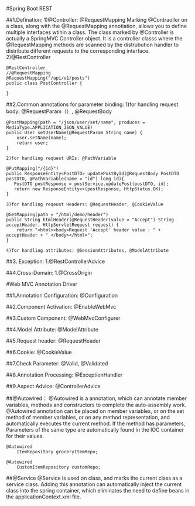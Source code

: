 #Spring Boot REST

##1.Defination: 
    1)@Controller: 
        @RequestMapping
        Marking @Contraoller on a class, along with the @RequestMapping annotiation, allows you to define multiple interfaces 
        wtihin a class. The class marked by @Controller is actually a SpringMVC Controller object. It is a controller classs where 
        the @RequestMapping methods are scanned  by the distrubution handler to distribute different requests to the corresponding 
        interface.
    2)@RestController
    
```
@RestController
//@RequestMapping
@RequestMapping("/api/v1/posts")
public class PostController {

}

```

##2.Common annotations for parameter binding:
    1)for handling request body: @RequestParam（）, @RequestBody
```
@PostMapping(path = "/json/user/set/name", produces = MediaType.APPLICATION_JSON_VALUE)
public User setUserName(@RequestParam String name) {
    user.setName(name);
    return user;
}

```

    2)for handling request URIs: @PathVariable
```
@PutMapping("/{id}")
public ResponseEntity<PostDTO> updatePostById(@RequestBody PostDTO postDTO, @PathVariable(name = "id") long id){
   PostDTO postResponse = postService.updatePost(postDTO, id);
   return new ResponseEntity<>(postResponse, HttpStatus.OK);
}
```
    3)for handling reqeust Headers: @RequestHeader, @CookieValue
```
@GetMapping(path = "/html/demo/header")
public String htmlHeader(@RequestHeader(value = "Accept") String acceptHeader, HttpServletRequest request) {
    return "<html><body>Request 'Accept' header value : " + acceptHeader + " </body></html>";
}

```

    4)for handling attributes: @SessionAttributes, @ModelAttribute


##3. Exception:
    1.@RestControllerAdvice

##4.Cross-Domain:
    1.@CrossOrigin


#Web MVC Annotation Driver

##1.Annotation Configuration:
    @Configuration

##2.Component Activation:
    @EnableWebMvc

##3.Custom Component:
    @WebMvcConfigurer

##4.Model Attribute:
    @ModelAttribute

##5.Request header:
    @RequestHeader

##6.Cookie:
    @CookieValue

##7.Check Parameter:
    @Valid, @Validated

##8.Annotation Processing:
    @ExceptionHandler

##9.Aspect Advice:
    @ControllerAdvice



##@Autowired：
    @Autowired is a annotation, which can annotate member variables, methods and constructors to complete the auto-assembly work. 
    @Autowired annotation can be placed on member variables, or on the set method of member variables, or on any method representation, 
    and automatically executes the current method. If the method has parameters, Parameters of the same type are automatically 
    found in the IOC container for their values.
```
@Autowired
    ItemRepository groceryItemRepo;

@Autowired
	CustomItemRepository customRepo;

```

##@Service
    @Service is used on class, and marks the current class as a service class. Adding this annotation can automatically inject 
    the current class into the spring container, which eliminates the need to define beans in the applicationContext.xml file.
    




